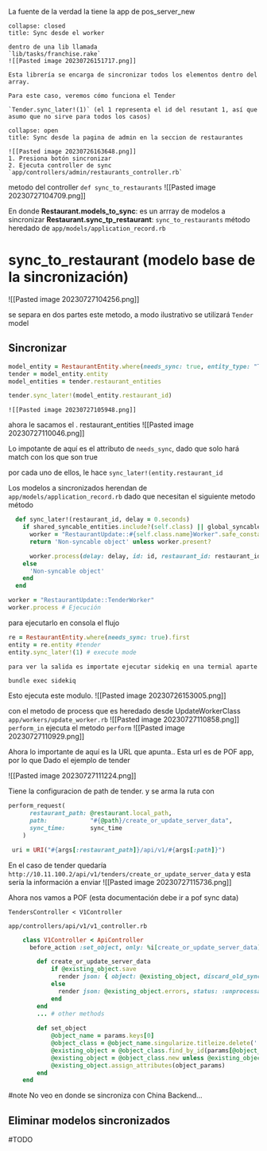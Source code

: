 
La fuente de la verdad la tiene la app de pos_server_new


```ad-note
collapse: closed
title: Sync desde el worker

dentro de una lib llamada
`lib/tasks/franchise.rake`
![[Pasted image 20230726151717.png]]

Esta librería se encarga de sincronizar todos los elementos dentro del array.

Para este caso, veremos cómo funciona el Tender

`Tender.sync_later!(1)` (el 1 representa el id del resutant 1, así que asumo que no sirve para todos los casos)
```


```ad-note
collapse: open
title: Sync desde la pagina de admin en la seccion de restaurantes

![[Pasted image 20230726163648.png]]
1. Presiona botón sincronizar
2. Ejecuta controller de sync `app/controllers/admin/restaurants_controller.rb`
```

metodo del controller  `def sync_to_restaurants`
![[Pasted image 20230727104709.png]]

En donde
**Restaurant.models_to_sync**: es un arrray de modelos a sincronizar
**Restaurant.sync_tp_restaurant**:  `sync_to_restaurants` método heredado de `app/models/application_record.rb`

# sync_to_restaurant (modelo base de la sincronización)
 ![[Pasted image 20230727104256.png]]

se separa en dos partes este metodo, a modo ilustrativo se utilizará `Tender` model

## Sincronizar
```ruby
model_entity = RestaurantEntity.where(needs_sync: true, entity_type: "Tender").first
tender = model_entity.entity
model_entities = tender.restaurant_entities

tender.sync_later!(model_entity.restaurant_id)
```

	![[Pasted image 20230727105948.png]]

ahora le sacamos el . restaurant_entities
![[Pasted image 20230727110046.png]]

Lo impotante de aquí es el attributo de `needs_sync`, dado que solo hará match con los que son true

por cada uno de ellos, le hace `sync_later!(entity.restaurant_id`

Los modelos a sincronizados herendan de `app/models/application_record.rb`
dado que necesitan el siguiente metodo método 

```ruby
  def sync_later!(restaurant_id, delay = 0.seconds)
    if shared_syncable_entities.include?(self.class) || global_syncable_entities.include?(self.class)
      worker = "RestaurantUpdate::#{self.class.name}Worker".safe_constantize
      return 'Non-syncable object' unless worker.present?

      worker.process(delay: delay, id: id, restaurant_id: restaurant_id, sync_time: Time.now.to_i)
    else
      'Non-syncable object'
    end
  end
```

```ruby
worker = "RestaurantUpdate::TenderWorker"
worker.process # Ejecución
```

para ejecutarlo en consola el flujo

```ruby
re = RestaurantEntity.where(needs_sync: true).first
entity = re.entity #tender 
entity.sync_later!(1) # execute mode
```

	para ver la salida es importate ejecutar sidekiq en una termial aparte
```bash
bundle exec sidekiq
```

Esto ejecuta este modulo.
![[Pasted image 20230726153005.png]]

con el metodo de process que es heredado desde UpdateWorkerClass `app/workers/update_worker.rb`
![[Pasted image 20230727110858.png]]
`perform_in` ejecuta el metodo `perform`
![[Pasted image 20230727110929.png]]

Ahora lo importante de aquí es la URL que apunta..
Esta url es de POF app, por lo que Dado el ejemplo de tender


![[Pasted image 20230727111224.png]] 

Tiene la configuracion de path de tender. y se arma la ruta con

```ruby
perform_request(
      restaurant_path: @restaurant.local_path,
      path:            "#{@path}/create_or_update_server_data",
      sync_time:       sync_time
    )
```

```ruby
 uri = URI("#{args[:restaurant_path]}/api/v1/#{args[:path]}")
```

En el caso de tender quedaría `http://10.11.100.2/api/v1/tenders/create_or_update_server_data`
 y esta sería la información a enviar 
![[Pasted image 20230727115736.png]]

Ahora nos vamos a POF (esta documentación debe ir a pof sync data)

`TendersController < V1Controller`

`app/controllers/api/v1/v1_controller.rb`

```ruby
    class V1Controller < ApiController
      before_action :set_object, only: %i[create_or_update_server_data]

	    def create_or_update_server_data
	        if @existing_object.save
	          render json: { object: @existing_object, discard_old_sync: false }, status: :ok
	        else
	          render json: @existing_object.errors, status: :unprocessable_entity
		    end
	    end
        ... # other methods
    
		def set_object
			@object_name = params.keys[0]
			@object_class = @object_name.singularize.titleize.delete(' ').constantize
			@existing_object = @object_class.find_by_id(params[@object_name][:id])
			@existing_object = @object_class.new unless @existing_object.present?
			@existing_object.assign_attributes(object_params)
	    end
    end
```

#note No veo en donde se sincroniza con China Backend...

## Eliminar modelos sincronizados

#TODO 